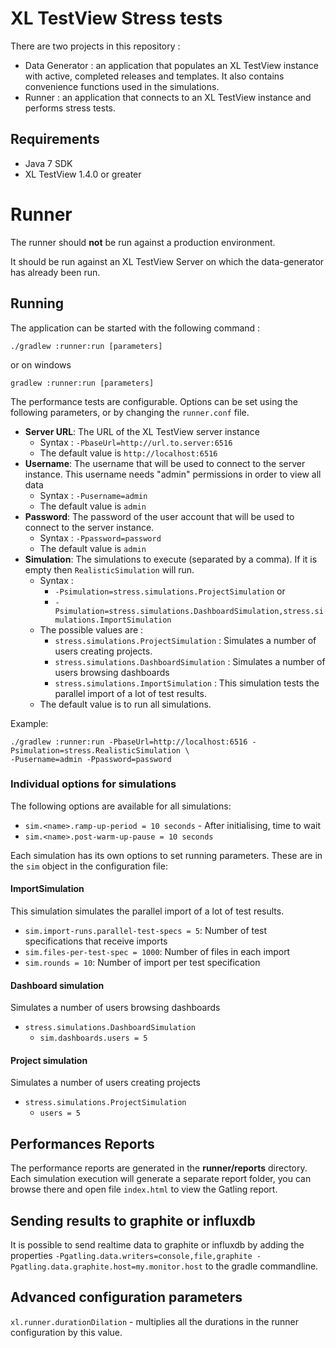 # XL TestView Stress tests

There are two projects in this repository :

- Data Generator : an application that populates an XL TestView instance with active, completed releases and templates. It also contains convenience functions used in the simulations.
- Runner : an application that connects to an XL TestView instance and performs stress tests.

## Requirements

- Java 7 SDK
- XL TestView 1.4.0 or greater

# Runner

The runner should **not** be run against a production environment.

It should be run against an XL TestView Server on which the data-generator has already been run.

## Running

The application can be started with the following command :

    ./gradlew :runner:run [parameters]

or on windows

    gradlew :runner:run [parameters]

The performance tests are configurable. Options can be set using the following parameters, or by changing the `runner.conf` file. 

- **Server URL**: The URL of the XL TestView server instance
    - Syntax : `-PbaseUrl=http://url.to.server:6516`
    - The default value is `http://localhost:6516`
- **Username**: The username that will be used to connect to the server instance. This username needs "admin" permissions in order to view all data
    - Syntax : `-Pusername=admin`
    - The default value is `admin`
- **Password**: The password of the user account that will be used to connect to the server instance.
    - Syntax : `-Ppassword=password`
    - The default value is `admin`
- **Simulation**: The simulations to execute (separated by a comma). If it is empty then `RealisticSimulation` will run.
    - Syntax :
        - `-Psimulation=stress.simulations.ProjectSimulation` or
        - `-Psimulation=stress.simulations.DashboardSimulation,stress.simulations.ImportSimulation`
    - The possible values are :
        - `stress.simulations.ProjectSimulation` : Simulates a number of users creating projects.
        - `stress.simulations.DashboardSimulation` : Simulates a number of users browsing dashboards
        - `stress.simulations.ImportSimulation` : This simulation tests the parallel import of a lot of test results.
    - The default value is to run all simulations.

Example:

    ./gradlew :runner:run -PbaseUrl=http://localhost:6516 -Psimulation=stress.RealisticSimulation \ 
    -Pusername=admin -Ppassword=password

### Individual options for simulations
The following options are available for all simulations:

- `sim.<name>.ramp-up-period = 10 seconds` - After initialising, time to wait
- `sim.<name>.post-warm-up-pause = 10 seconds`
	
Each simulation has its own options to set running parameters. These are in the `sim` object in the configuration file:

#### ImportSimulation
This simulation simulates the parallel import of a lot of test results.

- `sim.import-runs.parallel-test-specs = 5`: Number of test specifications that receive imports
- `sim.files-per-test-spec = 1000`: Number of files in each import
- `sim.rounds = 10`: Number of import per test specification

#### Dashboard simulation
Simulates a number of users browsing dashboards
- `stress.simulations.DashboardSimulation`
	- `sim.dashboards.users = 5`

#### Project simulation
Simulates a number of users creating projects
- `stress.simulations.ProjectSimulation`
	- `users = 5`

  
## Performances Reports

The performance reports are generated in the **runner/reports** directory. Each simulation execution will generate a separate report folder, you can browse there and open file `index.html` to view the Gatling report.

## Sending results to graphite or influxdb

It is possible to send realtime data to graphite or influxdb by adding the properties `-Pgatling.data.writers=console,file,graphite -Pgatling.data.graphite.host=my.monitor.host` to the gradle commandline.

## Advanced configuration parameters

`xl.runner.durationDilation` - multiplies all the durations in the runner configuration by this value. 
